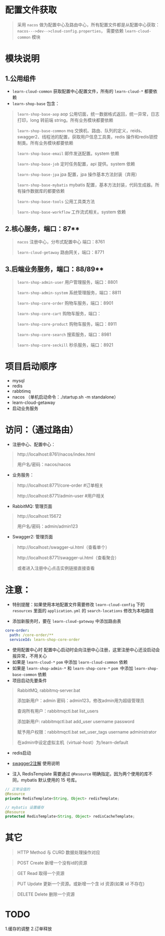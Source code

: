 # 配置文件获取

> 采用 `nacos` 做为配置中心及路由中心，所有配置文件都是从配置中心获取：`nacos--->dev-->cloud-config.properties`， 需要依赖 `learn-cloud-common` 模块

# 模块说明

## **1.公用组件**

- `learn-cloud-common` 获取配置中心配置文件，所有的 `learn-cloud-*` 都要依赖
- `learn-shop-base` 包含：

> `learn-shop-base-aop` aop 公用切面，统一数据格式返回，统一异常，日志打印，long 转前端 string。所有业务模块都要依赖
>
> `learn-shop-base-common` mq 交换机、路由、队列的定义，reids、swagger2、线程池的配置，获取用户信息工具类，redis 操作和redis锁控制类。所有业务模块都要依赖
>
> `learn-shop-base-email` 邮件发送配置。system 依赖
>
> `learn-shop-base-job` 定时任务配置，api 提供。system 依赖
>
> `learn-shop-base-jpa` jpa 配置，jpa 操作基本方法封装（弃用）
>
> `learn-shop-base-mybatis` mybatis 配置，基本方法封装，代码生成器。所有操作数据库的都要依赖
>
> `learn-shop-base-tools` 公用工具类方法
>
> `learn-shop-base-workflow` 工作流式相关。system 依赖

## **2.核心服务，端口：87****

> `nacos` 注册中心，分布式配置中心 端口：8761
>
> `learn-cloud-getaway` 路由网关，端口：8771

## **3.后端业务服务，端口：88/89****

> `learn-shop-admin-user` 用户管理服务，端口：8801
>
> `learn-shop-admin-system` 系统管理服务，端口：8811
>
> `learn-shop-core-order` 购物车服务，端口：8901
>
> `learn-shop-core-cart` 购物车服务，端口：
>
> `learn-shop-core-product` 购物车服务，端口：8911
>
> `learn-shop-core-search` 搜索服务，端口：8981
>
> `learn-shop-core-seckill` 秒杀服务，端口：8921

# 项目启动顺序
* mysql
* redis
* rabbtimq
* nacos （单机启动命令：./startup.sh -m standalone）
* learn-cloud-getaway
* 启动业务服务

# 访问：（通过路由）
- 注册中心、配置中心：
> http://localhost:8761/nacos/index.html
> 
> 用户名/密码：nacos/nacos

- 业务服务：
>http://localhost:8771/core-order #订单相关
> 
>http://localhost:8771/admin-user #用户相关

- RabbitMQ: 管理页面
>http://localhost:15672
> 
>用户名/密码：admin/admin123

- Swagger2: 管理页面 <br>
>http://localhost:<port>/swagger-ui.html（查看单个）
> 
>http://localhost:8771/swagger-ui.html（查看聚合）
> 
>或者进入注册中心点击实例链接直接查看

# **注意**：

- 特别提醒：如果使用本地配置文件需要修改 `learn-cloud-config` 下的 `resources` 里面的 `application.yml` 的 `search-locations` 修改为本地路径

- 添加新服务时，要在 `learn-cloud-gateway` 中添加路由表

```yaml
core-order:
  path: /core-order/**
  serviceId: learn-shop-core-order
```

- 使用配置中心时 配置中心启动时会向注册中心注册，这里注册中心还没启动会报异常，不用关心
- 如果是 `learn-cloud-*` `pom` 中添加 `learn-cloud-common` 依赖
- 如果是 `learn-shop-admin-*` 和 `learn-shop-core-*` `pom `中添加 `learn-shop-base-common` 依赖
- 项目启动先要条件

> RabbitMQ, rabbitmq-server.bat
> 
> 添加新用户：admin 密码：admin123，修改admin用为超级管理员
> 
> 查询所有用户：rabbitmqctl.bat list_users
> 
> 添加新用户: rabbitmqctl.bat add_user username password
> 
> 赋予用户权限：rabbitmqctl.bat set_user_tags username administrator
> 
> 在admin中设定虚拟主机（virtual-host）为/learn-default

- redis启动

- [swagger2注解](https://www.jianshu.com/p/12f4394462d5) 使用说明 <br/>

- 注入 RedisTemplate 需要通过 `@Resource` 明确指定。因为两个使用的库不同，mybatis 默认使用的 15 号库。

```java
// 正常设值的
@Resource
private RedisTemplate<String, Object> redisTemplate;

// mybatis 设置缓存
@Resource
protected RedisTemplate<String, Object> redisCacheTemplate;
```

# 其它
> HTTP Method 与 CURD 数据处理操作对应<br/>

> POST Create 新增一个没有id的资源<br/>

> GET Read 取得一个资源<br/>

> PUT Update 更新一个资源。或新增一个含 id 资源(如果 id 不存在)<br/>

> DELETE Delete 删除一个资源<br/>

# TODO
1.缓存的调整
2.订单释放
